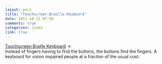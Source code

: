 ```yaml
---
layout: post
title: "Touchscreen Braille Keyboard"
date: 2011-10-11 07:56
comments: true
categories: links
link: true
---
```

[Touchscreen Braille Keyboard](http://www.youtube.com/watch?v=ABfCXJSjAq0&hd=1) &rarr;  
Instead of fingers having to find the buttons, the buttons find the
fingers. A keyboard for vision impaired people at a fraction of the
usual cost.
